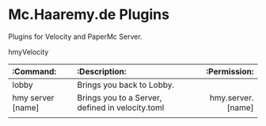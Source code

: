 # Mc.Haaremy.de Plugins
Plugins for Velocity and PaperMc Server.

hmyVelocity

| :Command: | :Description: | :Permission: |
|:---------|:-------------|------------:|
|lobby| Brings you back to Lobby.||
|hmy server [name]| Brings you to a Server, defined in velocity.toml|hmy.server.[name]|
|         |             |            |